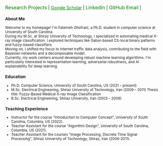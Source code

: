 <a href="publications.html" style="font-size: 16px; color: green; text-decoration: none;">Research Projects</a> |
<a href="https://scholar.google.com/citations?user=NWOeb_AAAAAJ&hl=en&oi=ao" style="color: green;">Google Scholar</a> |
<a href="http://www.linkedin.com/in/fatemeh-ghofrani-a0331b7a/" style="font-size: 16px; color: green; text-decoration: none;">LinkedIn</a> | 
<a href="https://github.com/gh-fatima" style="font-size: 16px; color: green; text-decoration: none;">GitHub</a>
<a href="mailto:ghofrani@email.sc.edu" style="font-size: 16px; color: green; text-decoration: none;">Email</a> | 
<small>
### About Me
Welcome to my homepage! I'm Fatemeh Ghofrani, a Ph.D. student in computer science at University of South Carolina.
<br>
During my M.Sc. at Shiraz University of Technology, I specialized in automating medical X-ray image classification. I explored techniques like Gabor-based CS-local binary patterns and fuzzy-based classifiers.
<br>
Moving on, I shifted my focus to Internet traffic data analysis, contributing to the field with Bayesian networks and a decomposable model.
<br>
Currently, my work centers around developing robust machine learning algorithms. I'm particularly interested in representation learning, adversarial robustness, and AI explainability for deep learning.

### Education
- Ph.D. Computer Science, University of South Carolina, US (2021 – present)
- M.Sc. Electrical Engineering, Shiraz University of Technology, Iran (2009 – 2011)
  Thesis title: Fuzzy-Based Medical X-ray Image Classification
- B.Sc. Electrical Engineering, Shiraz University, Iran (2003 – 2006)
  
### Teaching Experience
- Instructor for the course "Introduction to Computer Concept", University of South Carolina, Columbia, US (2022).
- Teacher Assistant for the course "Algorithm Design", University of South Carolina, Columbia, US (2021).
- Teacher Assistant for the courses "Image Processing, Discrete Time Signal Processing", Shiraz University of Technology, Shiraz, Iran (2009-2011).
<small>


